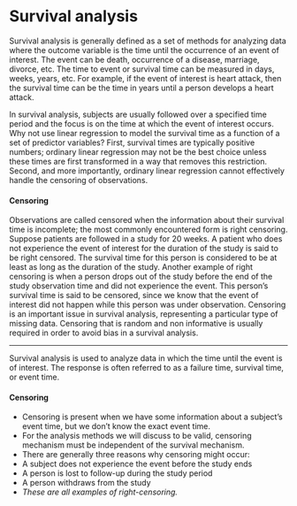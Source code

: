 Survival analysis
============================
Survival analysis is generally defined as a set of methods for analyzing data where the outcome variable 
is the time until the occurrence of an event of interest. The event can be death, occurrence of a disease, 
marriage, divorce, etc. The time to event or survival time can be measured in days, weeks, years, etc. 
For example, if the event of interest is heart attack, then the survival time can be the time in years until a 
person develops a heart attack. 
 
In survival analysis, subjects are usually followed over a specified time period and the focus is on the 
time at which the event of interest occurs. Why not use linear regression to model the survival time as a 
function of a set of predictor variables? First, survival times are typically positive numbers; ordinary 
linear regression may not be the best choice unless these times are first transformed in a way that 
removes this restriction. Second, and more importantly, ordinary linear regression cannot effectively 
handle the censoring of observations. 

#### Censoring 
Observations are called censored when the information about their survival time is incomplete; the most 
commonly encountered form is right censoring. Suppose patients are followed in a study for 20 weeks. 
A patient who does not experience the event of interest for the duration of the study is said to be right 
censored. The survival time for this person is considered to be at least as long as the duration of the 
study. Another example of right censoring is when a person drops out of the study before the end of the 
study observation time and did not experience the event. This person’s survival time is said to be 
censored, since we know that the event of interest did not happen while this person was under 
observation. Censoring is an important issue in survival analysis, representing a particular type of 
missing data. Censoring that is random and non informative is usually required in order to avoid bias in 
a survival analysis.
<hr>

Survival analysis is used to analyze data in which the time
until the event is of interest. The response is often referred to
as a failure time, survival time, or event time.

#### Censoring
- Censoring is present when we have some information about
a subject’s event time, but we don’t know the exact event time.
- For the analysis methods we will discuss to be valid, censoring
mechanism must be independent of the survival mechanism.
- There are generally three reasons why censoring might occur:
 - A subject does not experience the event before the study ends
 - A person is lost to follow-up during the study period
 - A person withdraws from the study
 - *These are all examples of right-censoring.*

